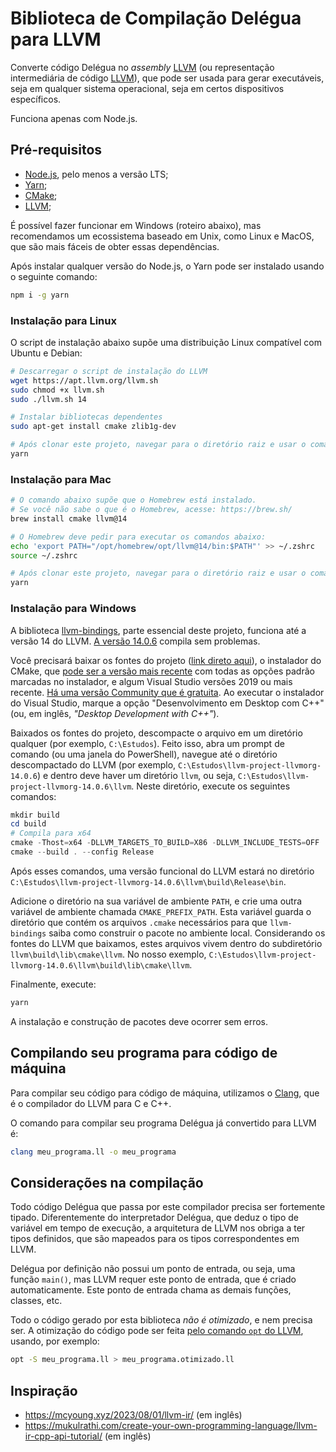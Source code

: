 # Biblioteca de Compilação Delégua para LLVM

Converte código Delégua no _assembly_ [LLVM](https://pt.wikipedia.org/wiki/LLVM) (ou representação intermediária de código [LLVM](https://pt.wikipedia.org/wiki/LLVM)), que pode ser usada para gerar executáveis, seja em qualquer sistema operacional, seja em certos dispositivos específicos. 

Funciona apenas com Node.js.

## Pré-requisitos

- [Node.js](https://nodejs.org/pt), pelo menos a versão LTS;
- [Yarn](https://yarnpkg.com/);
- [CMake](https://cmake.org/);
- [LLVM](https://llvm.org/);

É possível fazer funcionar em Windows (roteiro abaixo), mas recomendamos um ecossistema baseado em Unix, como Linux e MacOS, que são mais fáceis de obter essas dependências.

Após instalar qualquer versão do Node.js, o Yarn pode ser instalado usando o seguinte comando:

```sh
npm i -g yarn
```

### Instalação para Linux

O script de instalação abaixo supõe uma distribuição Linux compatível com Ubuntu e Debian:

```sh
# Descarregar o script de instalação do LLVM
wget https://apt.llvm.org/llvm.sh
sudo chmod +x llvm.sh
sudo ./llvm.sh 14

# Instalar bibliotecas dependentes
sudo apt-get install cmake zlib1g-dev

# Após clonar este projeto, navegar para o diretório raiz e usar o comando
yarn
```

### Instalação para Mac

```sh
# O comando abaixo supõe que o Homebrew está instalado.
# Se você não sabe o que é o Homebrew, acesse: https://brew.sh/
brew install cmake llvm@14

# O Homebrew deve pedir para executar os comandos abaixo:
echo 'export PATH="/opt/homebrew/opt/llvm@14/bin:$PATH"' >> ~/.zshrc
source ~/.zshrc

# Após clonar este projeto, navegar para o diretório raiz e usar o comando
yarn
```

### Instalação para Windows

A biblioteca [llvm-bindings](https://github.com/ApsarasX/llvm-bindings), parte essencial deste projeto, funciona até a versão 14 do LLVM. [A versão 14.0.6](https://github.com/llvm/llvm-project/releases/tag/llvmorg-14.0.6) compila sem problemas. 

Você precisará baixar os fontes do projeto ([link direto aqui](https://github.com/llvm/llvm-project/archive/refs/tags/llvmorg-14.0.6.zip)), o instalador do CMake, que [pode ser a versão mais recente](https://cmake.org/download/) com todas as opções padrão marcadas no instalador, e algum Visual Studio versões 2019 ou mais recente. [Há uma versão Community que é gratuita](https://visualstudio.microsoft.com/vs/community/). Ao executar o instalador do Visual Studio, marque a opção "Desenvolvimento em Desktop com C++" (ou, em inglês, _"Desktop Development with C++"_). 

Baixados os fontes do projeto, descompacte o arquivo em um diretório qualquer (por exemplo, `C:\Estudos`). Feito isso, abra um prompt de comando (ou uma janela do PowerShell), navegue até o diretório descompactado do LLVM (por exemplo, `C:\Estudos\llvm-project-llvmorg-14.0.6`) e dentro deve haver um diretório `llvm`, ou seja, `C:\Estudos\llvm-project-llvmorg-14.0.6\llvm`. Neste diretório, execute os seguintes comandos:

```powershell
mkdir build
cd build
# Compila para x64
cmake -Thost=x64 -DLLVM_TARGETS_TO_BUILD=X86 -DLLVM_INCLUDE_TESTS=OFF ..
cmake --build . --config Release
```

Após esses comandos, uma versão funcional do LLVM estará no diretório `C:\Estudos\llvm-project-llvmorg-14.0.6\llvm\build\Release\bin`. 

Adicione o diretório na sua variável de ambiente `PATH`, e crie uma outra variável de ambiente chamada `CMAKE_PREFIX_PATH`. Esta variável guarda o diretório que contém os arquivos `.cmake` necessários para que `llvm-bindings` saiba como construir o pacote no ambiente local. Considerando os fontes do LLVM que baixamos, estes arquivos vivem dentro do subdiretório `llvm\build\lib\cmake\llvm`. No nosso exemplo, `C:\Estudos\llvm-project-llvmorg-14.0.6\llvm\build\lib\cmake\llvm`. 

Finalmente, execute:

```powershell
yarn
```

A instalação e construção de pacotes deve ocorrer sem erros.

## Compilando seu programa para código de máquina

Para compilar seu código para código de máquina, utilizamos o [Clang](https://clang.llvm.org/), que é o compilador do LLVM para C e C++.

O comando para compilar seu programa Delégua já convertido para LLVM é:

```sh
clang meu_programa.ll -o meu_programa
```

## Considerações na compilação

Todo código Delégua que passa por este compilador precisa ser fortemente tipado. Diferentemente do interpretador Delégua, que deduz o tipo de variável em tempo de execução, a arquitetura de LLVM nos obriga a ter tipos definidos, que são mapeados para os tipos correspondentes em LLVM.

Delégua por definição não possui um ponto de entrada, ou seja, uma função `main()`, mas LLVM requer este ponto de entrada, que é criado automaticamente. Este ponto de entrada chama as demais funções, classes, etc.

Todo o código gerado por esta biblioteca _não é otimizado_, e nem precisa ser. A otimização do código pode ser feita [pelo comando `opt` do LLVM](https://llvm.org/docs/CommandGuide/opt.html), usando, por exemplo:

```sh
opt -S meu_programa.ll > meu_programa.otimizado.ll
```

## Inspiração

- https://mcyoung.xyz/2023/08/01/llvm-ir/ (em inglês)
- https://mukulrathi.com/create-your-own-programming-language/llvm-ir-cpp-api-tutorial/ (em inglês)
